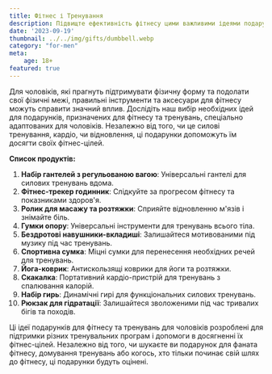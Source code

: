 ```yaml
---
title: Фітнес і Тренування
description: Підвищте ефективність фітнесу цими важливими ідеями подарунків для тренувань та фітнесу для чоловіків.
date: '2023-09-19'
thumbnail: ../../img/gifts/dumbbell.webp
category: "for-men"
meta:
    age: 18+
featured: true
---
```


Для чоловіків, які прагнуть підтримувати фізичну форму та подолати свої фізичні межі, правильні інструменти та аксесуари для фітнесу можуть справити значний вплив. Дослідіть наш вибір необхідних ідей для подарунків, призначених для фітнесу та тренувань, спеціально адаптованих для чоловіків. Незалежно від того, чи це силові тренування, кардіо, чи відновлення, ці подарунки допоможуть їм досягти своїх фітнес-цілей.

**Список продуктів:**
1. **Набір гантелей з регульованою вагою**: Універсальні гантелі для силових тренувань вдома.
2. **Фітнес-трекер годинник**: Слідкуйте за прогресом фітнесу та показниками здоров'я.
3. **Ролик для масажу та розтяжки**: Сприяйте відновленню м'язів і знімайте біль.
4. **Гумки опору**: Універсальні інструменти для тренувань всього тіла.
5. **Бездротові навушники-вкладиші**: Залишайтеся мотивованими під музику під час тренувань.
6. **Спортивна сумка**: Міцні сумки для перенесення необхідних речей для тренувань.
7. **Йога-коврик**: Антискользящі коврики для йоги та розтяжки.
8. **Скакалка**: Портативний кардіо-пристрій для тренувань з спалювання калорій.
9. **Набір гирь**: Динамічні гирі для функціональних силових тренувань.
10. **Рюкзак для гідратації**: Залишайтеся зволоженими під час тривалих бігів та походів.

Ці ідеї подарунків для фітнесу та тренувань для чоловіків розроблені для підтримки різних тренувальних програм і допомоги в досягненні їх фітнес-цілей. Незалежно від того, чи шукаєте ви подарунок для фаната фітнесу, домування тренувань або когось, хто тільки починає свій шлях до фітнесу, ці подарунки будуть оцінені.
